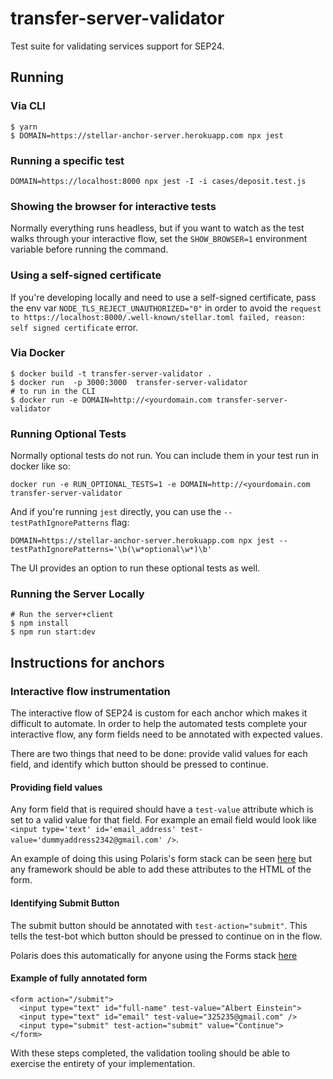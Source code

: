 # transfer-server-validator

Test suite for validating services support for SEP24.

## Running

### Via CLI

```
$ yarn
$ DOMAIN=https://stellar-anchor-server.herokuapp.com npx jest
```

### Running a specific test

```
DOMAIN=https://localhost:8000 npx jest -I -i cases/deposit.test.js
```

### Showing the browser for interactive tests

Normally everything runs headless, but if you want to watch as the test walks
through your interactive flow, set the `SHOW_BROWSER=1` environment variable
before running the command.

### Using a self-signed certificate

If you're developing locally and need to use a self-signed certificate, pass the
env var `NODE_TLS_REJECT_UNAUTHORIZED="0"` in order to avoid the
`request to https://localhost:8000/.well-known/stellar.toml failed, reason: self signed certificate`
error.

### Via Docker

```
$ docker build -t transfer-server-validator .
$ docker run  -p 3000:3000  transfer-server-validator
# to run in the CLI
$ docker run -e DOMAIN=http://<yourdomain.com transfer-server-validator
```

### Running Optional Tests

Normally optional tests do not run. You can include them in your test run in
docker like so:

```
docker run -e RUN_OPTIONAL_TESTS=1 -e DOMAIN=http://<yourdomain.com transfer-server-validator
```

And if you're running `jest` directly, you can use the
`--testPathIgnorePatterns` flag:

```
DOMAIN=https://stellar-anchor-server.herokuapp.com npx jest --testPathIgnorePatterns='\b(\w*optional\w*)\b'
```

The UI provides an option to run these optional tests as well.

### Running the Server Locally

```
# Run the server+client
$ npm install
$ npm run start:dev

```

## Instructions for anchors

### Interactive flow instrumentation

The interactive flow of SEP24 is custom for each anchor which makes it difficult
to automate. In order to help the automated tests complete your interactive
flow, any form fields need to be annotated with expected values.

There are two things that need to be done: provide valid values for each field,
and identify which button should be pressed to continue.

#### Providing field values

Any form field that is required should have a `test-value` attribute which is
set to a valid value for that field. For example an email field would look like
`<input type='text' id='email_address' test-value='dummyaddress2342@gmail.com' />`.

An example of doing this using Polaris's form stack can be seen
[here](https://github.com/stellar/django-polaris/blob/fd5900d68fec6b0e31ce720262e8d787fcbf8aac/example/server/forms.py#L10,L15)
but any framework should be able to add these attributes to the HTML of the
form.

#### Identifying Submit Button

The submit button should be annotated with `test-action="submit"`. This tells
the test-bot which button should be pressed to continue on in the flow.

Polaris does this automatically for anyone using the Forms stack
[here](https://github.com/stellar/django-polaris/blob/fd5900d68fec6b0e31ce720262e8d787fcbf8aac/polaris/polaris/templates/withdraw/form.html#L38)

#### Example of fully annotated form

```
<form action="/submit">
  <input type="text" id="full-name" test-value="Albert Einstein">
  <input type="text" id="email" test-value="325235@gmail.com" />
  <input type="submit" test-action="submit" value="Continue">
</form>
```

With these steps completed, the validation tooling should be able to exercise
the entirety of your implementation.
